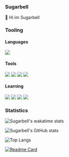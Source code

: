 ### Sugarbell
👋 Hi im Sugarbell
### Tooling
#### Languages


![](https://img.shields.io/badge/python-3776ab?style=for-the-badge&logo=python&logoColor=white) <!-- Python -->



#### Tools 
![](https://img.shields.io/badge/discord-7289da?style=for-the-badge&logo=discord&logoColor=white) <!-- Discord -->
![](https://img.shields.io/badge/flask-000000?style=for-the-badge&logo=flask&logoColor=white) <!-- Flask -->
![](https://img.shields.io/badge/microsoftonenote-7719aa?style=for-the-badge&logo=microsoftonenote&logoColor=white) <!-- Microsoft OneNote -->
![](https://img.shields.io/badge/telegram-26a5e4?style=for-the-badge&logo=telegram&logoColor=white) <!--  -->

#### Learning 
![](https://img.shields.io/badge/html-e34f26?style=for-the-badge&logo=html&logoColor=white) <!-- Html -->
![](https://img.shields.io/badge/css3-1572b6?style=for-the-badge&logo=css3&logoColor=white) <!-- CSS3 -->
![](https://img.shields.io/badge/javascript-f7df1e?style=for-the-badge&logo=javascript&logoColor=white) <!-- JS -->
![](https://img.shields.io/badge/python-3776ab?style=for-the-badge&logo=python&logoColor=white) <!-- Python -->

### Statistics
![Sugarbell's wakatime stats](https://github-readme-stats.vercel.app/api/wakatime?username=Sugarbell) <!-- Wakatime -->

![Sugarbell's GitHub stats](https://github-readme-stats.vercel.app/api?username=TaprisSugarbell&show_icons=true&theme=tokyonight) <!-- Stats Theme tokyonight -->

![Top Langs](https://github-readme-stats.vercel.app/api/top-langs/?username=TaprisSugarbell) <!-- Top Langs -->

[![Readme Card](https://github-readme-stats.vercel.app/api/pin/?username=Himitsu-Proyect&repo=Codez-Proyect&title_color=fff&icon_color=f9f9f9&text_color=9f9f9f&bg_color=151515)](https://github.com/Himitsu-Proyect/Codez-Proyect)
